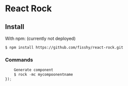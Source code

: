 React Rock
=================

Install
-------
With npm: (currently not deployed)

    $ npm install https://github.com/fisshy/react-rock.git

</ul>

### Commands
```js
	Generate component
	$ rock -mc mycompoonentname
});
```

